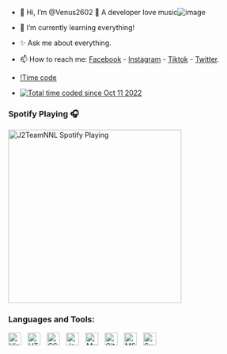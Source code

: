 - 👋 Hi, I’m @Venus2602 👀 A developer love music![image](https://user-images.githubusercontent.com/91515103/200225098-08ba3d4f-92ef-4b2d-8aae-bfa2080c8974.png)

- 🌱 I’m currently learning everything!
- ✨ Ask me about everything.
- 📫 How to reach me: [Facebook](https://www.facebook.com/VenusPDD/) - [Instagram](https://www.instagram.com/VenusPDD/) - [Tiktok](https://www.tiktok.com/@vie_venus) - [Twitter](https://twitter.com/VenusPDD).
- [!Time code](https://wakatime.com/badge/user/2fb66011-229b-4d77-bc6a-b330ab821d55.svg)
- <a href="https://wakatime.com/@2fb66011-229b-4d77-bc6a-b330ab821d55"><img src="https://wakatime.com/badge/user/2fb66011-229b-4d77-bc6a-b330ab821d55.svg" alt="Total time coded since Oct 11 2022" /></a>
### Spotify Playing 🎧 
[<img src="https://spotify-playing-git-master.j2teamnnl.vercel.app/api/spotify-playing" alt="J2TeamNNL Spotify Playing" width="350" />](https://open.spotify.com/user/31ghget3jspvgpjwbv5pcwli3smab)
### Languages and Tools:
<img align="left" alt="Visual Studio Code" width="26px" src="https://cdn.jsdelivr.net/gh/devicons/devicon/icons/vscode/vscode-original.svg" style="padding-right:10px;" />
<img align="left" alt="HTML5" width="26px" src="https://cdn.jsdelivr.net/gh/devicons/devicon/icons/html5/html5-original.svg" style="padding-right:10px;" />
<img align="left" alt="CSS3" width="26px" src="https://cdn.jsdelivr.net/gh/devicons/devicon/icons/css3/css3-original.svg" style="padding-right:10px;" />
<img align="left" alt="JavaScript" width="26px" src="https://cdn.jsdelivr.net/gh/devicons/devicon/icons/javascript/javascript-original.svg" style="padding-right:10px;" />
<img align="left" alt="MySQL" width="26px" src="https://cdn.jsdelivr.net/gh/devicons/devicon/icons/mysql/mysql-original.svg" style="padding-right:10px;" />
<img align="left" alt="GitHub" width="26px" src="https://user-images.githubusercontent.com/3369400/139448065-39a229ba-4b06-434b-bc67-616e2ed80c8f.png" style="padding-right:10px;" />
<img align="left" alt="MS SQL" width="26px" src="https://img.icons8.com/color/480/microsoft-sql-server.png" style="padding-right:10px;" />
<img align="left" alt="Sublime text" width="26px" src="https://avatars3.githubusercontent.com/u/684879?s=400&amp;v=4" style="padding-right:10px;" />

